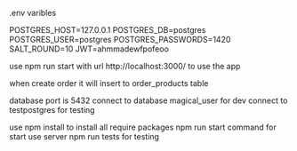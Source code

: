 .env varibles

 POSTGRES_HOST=127.0.0.1
 POSTGRES_DB=postgres
POSTGRES_USER=postgres
POSTGRES_PASSWORDS=1420
SALT_ROUND=10
JWT=ahmmadewfpofeoo



use npm run start with url http://localhost:3000/ to use the app

when create order it will insert to order_products table

database port is 5432
connect to database magical_user for dev 
connect to testpostgres for testing 


use npm install to install all require packages
npm run start command for start use server
npm run tests for testing 